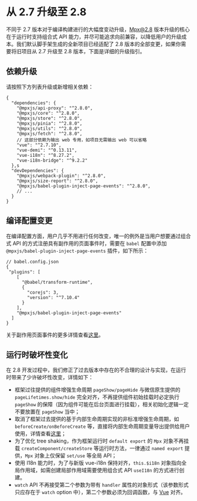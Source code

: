 # 从 2.7 升级至 2.8

不同于 2.7 版本对于编译构建进行的大幅度变动升级，Mpx@2.8 版本升级的核心在于运行时支持组合式 API 能力，并尽可能追求向前兼容，以降低用户的升级成本。我们默认脚手架生成的全新项目已经适配了 2.8 版本的全部变更，如果你需要将旧项目从 2.7 升级至 2.8 版本，下面是详细的升级指引。

## 依赖升级

请按照下方列表升级或新增相关依赖：

```json5
{
  "dependencies": {
    "@mpxjs/api-proxy": "^2.8.0",
    "@mpxjs/core": "^2.8.0",
    "@mpxjs/store": "^2.8.0",
    "@mpxjs/pinia": "^2.8.0",
    "@mpxjs/utils": "^2.8.0",
    "@mpxjs/fetch": "^2.8.0",
    // 这部分依赖为输出 web 专用，如项目无需输出 web 可以省略
    "vue": "^2.7.10",
    "vue-demi": "^0.13.11",
    "vue-i18n": "^8.27.2",
    "vue-i18n-bridge": "^9.2.2"
  },s
  "devDependencies": {
    "@mpxjs/webpack-plugin": "^2.8.0",
    "@mpxjs/size-report": "^2.8.0",
    "@mpxjs/babel-plugin-inject-page-events": "^2.8.0",
    // ...
  }
}
```

## 编译配置变更

在编译配置方面，用户几乎不用进行任何改变，唯一的例外是当用户想要通过组合式 API 的方式注册具有副作用的页面事件时，需要在 `babel` 配置中添加 `@mpxjs/babel-plugin-inject-page-events` 插件，如下所示：

```json5
// babel.config.json
{
 "plugins": [
    [
      "@babel/transform-runtime",
      {
        "corejs": 3,
        "version": "^7.10.4"
      }
    ],
    "@mpxjs/babel-plugin-inject-page-events"
  ]
}
```

关于副作用页面事件的更多详情查看[这里](../composition-api/composition-api.md#具有副作用的页面事件)。

## 运行时破坏性变化

在 2.8 开发过程中，我们修正了过去版本中存在的不合理的设计与实现，在运行时带来了少许破坏性改变，详情如下：

* 框架过往提供的组件增强生命周期 `pageShow/pageHide` 与微信原生提供的 `pageLifetimes.show/hide` 完全对齐，不再提供组件初始挂载时必定执行 `pageShow` 的保障（因为组件可能在后台页面进行挂载），相关初始化逻辑一定不要放置在 `pageShow` 当中；
* 取消了框架过去提供的基于内部生命周期实现的非标准增强生命周期，如 `beforeCreate/onBeforeCreate` 等，直接将内部生命周期变量导出提供给用户使用，详情查看[这里](../composition-api/composition-api.md#框架内置生命周期)；
* 为了优化 tree shaking，作为框架运行时 `default export` 的 `Mpx` 对象不再挂载 `createComponent/createStore` 等运行时方法，一律通过 `named export` 提供，`Mpx` 对象上仅保留 `set/use` 等全局 API；
* 使用 I18n 能力时，为了与新版 vue-i18n 保持对齐，`this.$i18n` 对象指向全局作用域，如需创建局部作用域需要使用组合式 API `useI18n` 的方式进行创建。
* `watch` API 不再接受第二个参数为带有 `handler` 属性的对象形式（该参数形式只应存在于 `watch` option 中），第二个参数必须为回调函数，与 [Vue](https://vuejs.org/api/reactivity-core.html#watch) 对齐。


